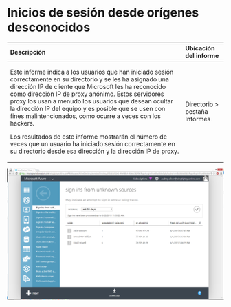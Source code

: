 <properties
	pageTitle="Inicios de sesión desde orígenes desconocidos"
	description="Un informe que indica los usuarios que han iniciado sesión correctamente en el directorio a partir de una dirección IP de un proxy anónimo."
	services="active-directory"
	documentationCenter=""
	authors="kenhoff"
	manager="ilanas"
	editor=""/>

<tags
	ms.service="active-directory"
	ms.workload="identity"
	ms.tgt_pltfrm="na"
	ms.devlang="na"
	ms.topic="article"
	ms.date="07/01/2015"
	ms.author="kenhoff"/>

# Inicios de sesión desde orígenes desconocidos

| Descripción | Ubicación del informe |
| :-------------     | :-------        |
| <p>Este informe indica a los usuarios que han iniciado sesión correctamente en su directorio y se les ha asignado una dirección IP de cliente que Microsoft les ha reconocido como dirección IP de proxy anónimo. Estos servidores proxy los usan a menudo los usuarios que desean ocultar la dirección IP del equipo y es posible que se usen con fines malintencionados, como ocurre a veces con los hackers. </p><p> Los resultados de este informe mostrarán el número de veces que un usuario ha iniciado sesión correctamente en su directorio desde esa dirección y la dirección IP de proxy.</p> | Directorio > pestaña Informes |

![Inicios de sesión desde orígenes desconocidos](./media/active-directory-reporting-sign-ins-from-unknown-sources/signInsFromUnknownSources.PNG)

<!---HONumber=August15_HO6-->